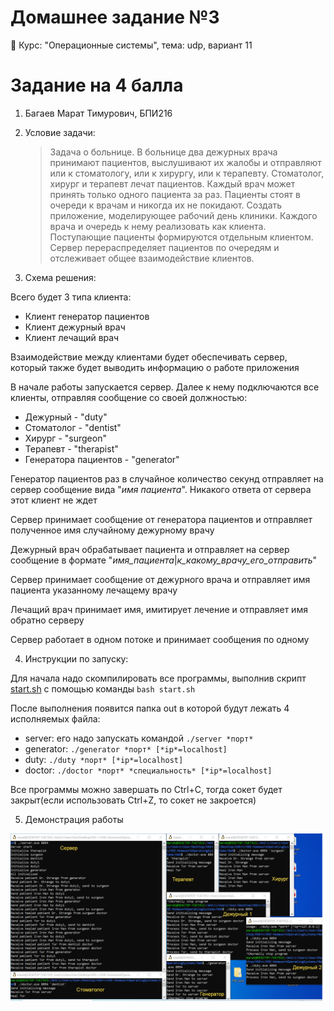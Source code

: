 # Домашнее задание №3
🏫 Курс: "Операционные системы", тема: udp, вариант 11

# Задание на 4 балла
1. Багаев Марат Тимурович, БПИ216
2. Условие задачи:

   > Задача о больнице. В больнице два дежурных врача принимают пациентов, выслушивают их жалобы и отправляют или к стоматологу, или к хирургу, или к терапевту. Стоматолог, хирург и терапевт лечат пациентов. Каждый врач может принять только одного пациента за раз. Пациенты стоят в очереди к врачам и никогда их не покидают. Создать приложение, моделирующее рабочий день клиники. Каждого врача и очередь к нему реализовать как клиента. Поступающие пациенты формируются отдельным клиентом. Сервер перераспределяет пациентов по очередям и отслеживает общее взаимодействие клиентов.
3. Схема решения:

Всего будет 3 типа клиента:
- Клиент генератор пациентов
- Клиент дежурный врач
- Клиент лечащий врач

Взаимодействие между клиентами будет обеспечивать сервер, который также будет выводить информацию о работе приложения

В начале работы запускается сервер. Далее к нему подключаются все клиенты, отправляя сообщение со своей должностью:
- Дежурный - "duty"
- Стоматолог - "dentist"
- Хирург - "surgeon"
- Терапевт - "therapist"
- Генератора пациентов - "generator"

Генератор пациентов раз в случайное количество секунд отправляет на сервер сообщение вида "*имя пациента*". Никакого ответа от сервера этот клиент не ждет

Сервер принимает сообщение от генератора пациентов и отправляет полученное имя случайному дежурному врачу

Дежурный врач обрабатывает пациента и отправляет на сервер сообщение в формате "*имя_пациента*|*к_какому_врачу_его_отправить*" 

Сервер принимает сообщение от дежурного врача и отправляет имя пациента указанному лечащему врачу

Лечащий врач принимает имя, имитирует лечение и отправляет имя обратно серверу

Сервер работает в одном потоке и принимает сообщения по одному

4. Инструкции по запуску:
   
Для начала надо скомпилировать все программы, выполнив скрипт [start.sh](./start.sh) с помощью команды ```bash start.sh```

После выполнения появится папка out в которой будут лежать 4 исполняемых файла:
- server: его надо запускать командой ```./server *порт*```
- generator: ```./generator *порт* [*ip*=localhost]``` 
- duty: ```./duty *порт* [*ip*=localhost]``` 
- doctor: ```./doctor *порт* *специальность* [*ip*=localhost]```

Все программы можно завершать по Ctrl+C, тогда сокет будет закрыт(если использовать Ctrl+Z, то сокет не закроется)

5. Демонстрация работы

![Демонстрация работы](./image/demo.png)

